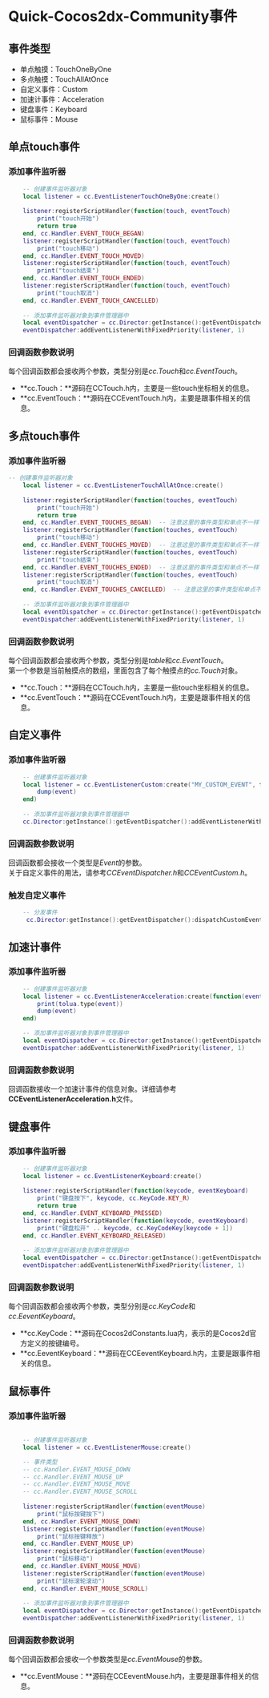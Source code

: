 # Quick-Cocos2dx-Community事件

## 事件类型

- 单点触摸：TouchOneByOne
- 多点触摸：TouchAllAtOnce
- 自定义事件：Custom  
- 加速计事件：Acceleration  
- 键盘事件：Keyboard  
- 鼠标事件：Mouse

## 单点touch事件

### 添加事件监听器

```lua
	-- 创建事件监听器对象
	local listener = cc.EventListenerTouchOneByOne:create()
	
	listener:registerScriptHandler(function(touch, eventTouch)
		print("touch开始")
		return true  
	end, cc.Handler.EVENT_TOUCH_BEGAN)
	listener:registerScriptHandler(function(touch, eventTouch)
		print("touch移动")
	end, cc.Handler.EVENT_TOUCH_MOVED)
	listener:registerScriptHandler(function(touch, eventTouch)
		print("touch结束")
	end, cc.Handler.EVENT_TOUCH_ENDED)
	listener:registerScriptHandler(function(touch, eventTouch)
		print("touch取消")
	end, cc.Handler.EVENT_TOUCH_CANCELLED)
	
	-- 添加事件监听器对象到事件管理器中
	local eventDispatcher = cc.Director:getInstance():getEventDispatcher()
    eventDispatcher:addEventListenerWithFixedPriority(listener, 1)
```

### 回调函数参数说明

每个回调函数都会接收两个参数，类型分别是*cc.Touch*和*cc.EventTouch*。  
- **cc.Touch：**源码在CCTouch.h内，主要是一些touch坐标相关的信息。  
- **cc.EventTouch：**源码在CCEventTouch.h内，主要是跟事件相关的信息。  


## 多点touch事件

### 添加事件监听器

```lua
-- 创建事件监听器对象
	local listener = cc.EventListenerTouchAllAtOnce:create()
	
	listener:registerScriptHandler(function(touches, eventTouch)
		print("touch开始")
		return true  
	end, cc.Handler.EVENT_TOUCHES_BEGAN)  -- 注意这里的事件类型和单点不一样
	listener:registerScriptHandler(function(touches, eventTouch)
		print("touch移动")
	end, cc.Handler.EVENT_TOUCHES_MOVED)  -- 注意这里的事件类型和单点不一样
	listener:registerScriptHandler(function(touches, eventTouch)
		print("touch结束")
	end, cc.Handler.EVENT_TOUCHES_ENDED)  -- 注意这里的事件类型和单点不一样
	listener:registerScriptHandler(function(touches, eventTouch)
		print("touch取消")
	end, cc.Handler.EVENT_TOUCHES_CANCELLED)  -- 注意这里的事件类型和单点不一样
	
	-- 添加事件监听器对象到事件管理器中
	local eventDispatcher = cc.Director:getInstance():getEventDispatcher()
    eventDispatcher:addEventListenerWithFixedPriority(listener, 1)
```


### 回调函数参数说明

每个回调函数都会接收两个参数，类型分别是*table*和*cc.EventTouch*。  
第一个参数是当前触摸点的数组，里面包含了每个触摸点的*cc.Touch*对象。

- **cc.Touch：**源码在CCTouch.h内，主要是一些touch坐标相关的信息。  
- **cc.EventTouch：**源码在CCEventTouch.h内，主要是跟事件相关的信息。  

## 自定义事件

### 添加事件监听器

```lua
	-- 创建事件监听器对象
	local listener = cc.EventListenerCustom:create("MY_CUSTOM_EVENT", function(event)
		dump(event)
	end)
	
	-- 添加事件监听器对象到事件管理器中
	cc.Director:getInstance():getEventDispatcher():addEventListenerWithFixedPriority(listener, 1)

```

### 回调函数参数说明

回调函数都会接收一个类型是*Event*的参数。  
关于自定义事件的用法，请参考*CCEventDispatcher.h*和*CCEventCustom.h*。  

### 触发自定义事件

```lua 
	-- 分发事件  
	 cc.Director:getInstance():getEventDispatcher():dispatchCustomEvent("MY_CUSTOM_EVENT", {name = "MY_CUSTOM_EVENT"})
```


## 加速计事件

### 添加事件监听器

```lua
	-- 创建事件监听器对象
	local listener = cc.EventListenerAcceleration:create(function(event)
		print(tolua.type(event))
		dump(event)
	end)

	-- 添加事件监听器对象到事件管理器中
	local eventDispatcher = cc.Director:getInstance():getEventDispatcher()
    eventDispatcher:addEventListenerWithFixedPriority(listener, 1)
```

### 回调函数参数说明

回调函数接收一个加速计事件的信息对象。详细请参考**CCEventListenerAcceleration.h**文件。


## 键盘事件

### 添加事件监听器

```lua
	-- 创建事件监听器对象
	local listener = cc.EventListenerKeyboard:create()
	
	listener:registerScriptHandler(function(keycode, eventKeyboard)
		print("键盘按下", keycode, cc.KeyCode.KEY_R)
		return true  
	end, cc.Handler.EVENT_KEYBOARD_PRESSED)
	listener:registerScriptHandler(function(keycode, eventKeyboard)
		print("键盘松开" .. keycode, cc.KeyCodeKey[keycode + 1])
	end, cc.Handler.EVENT_KEYBOARD_RELEASED)
	
	-- 添加事件监听器对象到事件管理器中
	local eventDispatcher = cc.Director:getInstance():getEventDispatcher()
    eventDispatcher:addEventListenerWithFixedPriority(listener, 1)
```

### 回调函数参数说明

每个回调函数都会接收两个参数，类型分别是*cc.KeyCode*和*cc.EeventKeyboard*。  

- **cc.KeyCode：**源码在Cocos2dConstants.lua内，表示的是Cocos2d官方定义的按键编号。  
- **cc.EeventKeyboard：**源码在CCEeventKeyboard.h内，主要是跟事件相关的信息。


## 鼠标事件

### 添加事件监听器

```lua

	-- 创建事件监听器对象
	local listener = cc.EventListenerMouse:create()

	-- 事件类型
	-- cc.Handler.EVENT_MOUSE_DOWN
	-- cc.Handler.EVENT_MOUSE_UP
	-- cc.Handler.EVENT_MOUSE_MOVE
	-- cc.Handler.EVENT_MOUSE_SCROLL
	
	listener:registerScriptHandler(function(eventMouse)
		print("鼠标按键按下")
	end, cc.Handler.EVENT_MOUSE_DOWN)
	listener:registerScriptHandler(function(eventMouse)
		print("鼠标按键释放")
	end, cc.Handler.EVENT_MOUSE_UP)
	listener:registerScriptHandler(function(eventMouse)
		print("鼠标移动")
	end, cc.Handler.EVENT_MOUSE_MOVE)
	listener:registerScriptHandler(function(eventMouse)
		print("鼠标滚轮滚动")
	end, cc.Handler.EVENT_MOUSE_SCROLL)
	
	-- 添加事件监听器对象到事件管理器中
	local eventDispatcher = cc.Director:getInstance():getEventDispatcher()
    eventDispatcher:addEventListenerWithFixedPriority(listener, 1)

```

### 回调函数参数说明

每个回调函数都会接收一个参数类型是*cc.EventMouse*的参数。  
  
- **cc.EventMouse：**源码在CCEeventMouse.h内，主要是跟事件相关的信息。